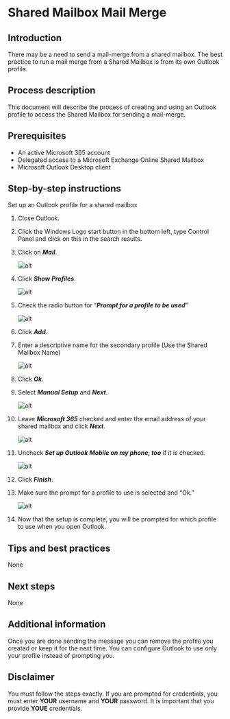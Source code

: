 # Shared Mailbox Mail Merge

## Introduction

There may be a need to send a mail-merge from a shared mailbox. The best practice to run a mail merge from a Shared Mailbox is from its own Outlook profile.

## Process description

This document will describe the process of creating and using an Outlook profile to access the Shared Mailbox for sending a mail-merge.

## Prerequisites

- An active Microsoft 365 account
- Delegated access to a Microsoft Exchange Online Shared Mailbox
- Microsoft Outlook Desktop client

## Step-by-step instructions

Set up an Outlook profile for a shared mailbox

1. Close Outlook.

2. Click the Windows Logo start button in the bottom left, type Control Panel and click on this in the search results.

3. Click on ***Mail***.

    ![alt](/images/technology/exchange/sharedmailboxmailmerge/mailmerge1.png)

4. Click ***Show Profiles***.

    ![alt](/images/technology/exchange/sharedmailboxmailmerge/mailmerge2.png)

5. Check the radio button for “***Prompt for a profile to be used***”

    ![alt](/images/technology/exchange/sharedmailboxmailmerge/mailmerge3.png)

6. Click ***Add***.

7. Enter a descriptive name for the secondary profile (Use the Shared Mailbox Name)

    ![alt](/images/technology/exchange/sharedmailboxmailmerge/mailmerge4.png)

8. Click ***Ok***.

9. Select ***Manual Setup*** and ***Next***.

    ![alt](/images/technology/exchange/sharedmailboxmailmerge/mailmerge5.png)

10. Leave ***Microsoft 365*** checked and enter the email address of your shared mailbox and click ***Next***.

    ![alt](/images/technology/exchange/sharedmailboxmailmerge/mailmerge6.png)

11. Uncheck ***Set up Outlook Mobile on my phone, too*** if it is checked.

    ![alt](/images/technology/exchange/sharedmailboxmailmerge/mailmerge7.png)

12. Click ***Finish***.

13. Make sure the prompt for a profile to use is selected and “Ok.”

    ![alt](/images/technology/exchange/sharedmailboxmailmerge/mailmerge8.png)

14. Now that the setup is complete, you will be prompted for which profile to use when you open Outlook.

## Tips and best practices

None

## Next steps

None

## Additional information

Once you are done sending the message you can remove the profile you created or keep it for the next time. You can configure Outlook to use only your profile instead of prompting you.

## Disclaimer

You must follow the steps exactly. If you are prompted for credentials, you must enter **YOUR** username and **YOUR** password. It is important that you provide **YOUE** credentials.
